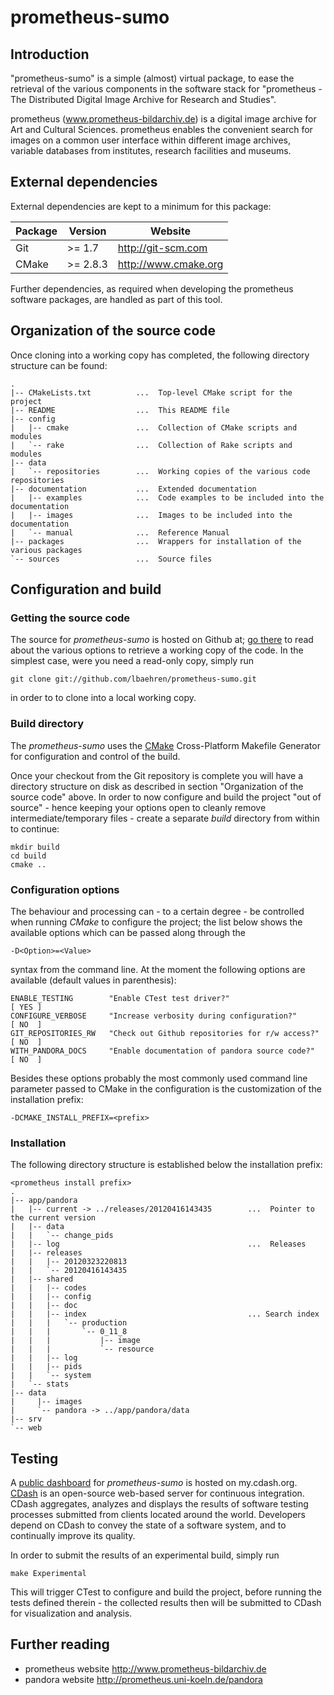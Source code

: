 # prometheus-sumo


## Introduction

"prometheus-sumo" is a simple (almost) virtual package, to ease the retrieval of
the various components in the software stack for "prometheus - The Distributed
Digital Image Archive for Research and Studies".

prometheus (www.prometheus-bildarchiv.de) is a digital image archive for Art and
Cultural Sciences. prometheus enables the convenient search for images on a
common user interface within different image archives, variable databases from
institutes, research facilities and museums.


## External dependencies

External dependencies are kept to a minimum for this package:

| Package | Version   | Website              |
|---------|-----------|----------------------|
| Git     | >= 1.7    | http://git-scm.com   |
| CMake   | >= 2.8.3  | http://www.cmake.org |

Further dependencies, as required when developing the prometheus software
packages, are handled as part of this tool.


## Organization of the source code

Once cloning into a working copy has completed, the following directory structure
can be found:

    .
    |-- CMakeLists.txt          ...  Top-level CMake script for the project
    |-- README                  ...  This README file
    |-- config
    |   |-- cmake               ...  Collection of CMake scripts and modules
    |   `-- rake                ...  Collection of Rake scripts and modules
    |-- data
    |   `-- repositories        ...  Working copies of the various code repositories
    |-- documentation           ...  Extended documentation
    |   |-- examples            ...  Code examples to be included into the documentation
    |   |-- images              ...  Images to be included into the documentation
    |   `-- manual              ...  Reference Manual
    |-- packages                ...  Wrappers for installation of the various packages
    `-- sources                 ...  Source files


## Configuration and build

### Getting the source code

The source for _prometheus-sumo_ is hosted on Github at;
[go there](https://github.com/lbaehren/prometheus-sumo) to read about the various
options to retrieve a working copy of the code. In the simplest case, were you
need a read-only copy, simply run

    git clone git://github.com/lbaehren/prometheus-sumo.git

in order to to clone into a local working copy.

### Build directory

The _prometheus-sumo_ uses the [CMake](http://www.cmake.org) Cross-Platform
Makefile Generator for configuration and control of the build.

Once your checkout from the Git repository is complete you will have a directory
structure on disk as described in section "Organization of the source code"
above. In order to now configure and build the project "out of source" - hence
keeping your options open to cleanly remove intermediate/temporary files - create
a separate *build* directory from within to continue:

    mkdir build
    cd build
    cmake ..

### Configuration options

The behaviour and processing can - to a certain degree - be controlled when
running _CMake_ to configure the project; the list below
shows the available options which can be passed along through the

    -D<Option>=<Value>

syntax from the command line. At the moment the following options are available
(default values in parenthesis):

    ENABLE_TESTING        "Enable CTest test driver?"                     [ YES ]
    CONFIGURE_VERBOSE     "Increase verbosity during configuration?"      [ NO  ]
    GIT_REPOSITORIES_RW   "Check out Github repositories for r/w access?" [ NO  ]
    WITH_PANDORA_DOCS     "Enable documentation of pandora source code?"  [ NO  ]

Besides these options probably the most commonly used command line parameter 
passed to CMake in the configuration is the customization of the installation
prefix:

    -DCMAKE_INSTALL_PREFIX=<prefix>


### Installation

The following directory structure is established below the installation prefix:

    <prometheus install prefix>
    .
    |-- app/pandora
    |   |-- current -> ../releases/20120416143435        ...  Pointer to the current version
    |   |-- data
    |   |   `-- change_pids
    |   |-- log                                          ...  Releases
    |   |-- releases
    |   |   |-- 20120323220813
    |   |   `-- 20120416143435
    |   |-- shared
    |   |   |-- codes
    |   |   |-- config
    |   |   |-- doc
    |   |   |-- index                                    ... Search index
    |   |   |   `-- production
    |   |   |       `-- 0_11_8
    |   |   |           |-- image
    |   |   |           `-- resource
    |   |   |-- log
    |   |   |-- pids
    |   |   `-- system
    |   `-- stats
    |-- data
    |     |-- images
    |     `-- pandora -> ../app/pandora/data
    |-- srv
    `-- web
    
## Testing 

A [public dashboard](http://my.cdash.org/index.php?project=prometheus-sumo) for _prometheus-sumo_
is hosted on my.cdash.org. [CDash](http://www.cdash.org) is an open-source web-based server
for continuous integration. CDash aggregates, analyzes and displays the results of software
testing processes submitted from clients located around the world. Developers depend on CDash
to convey the state of a software system, and to continually improve its quality.

In order to submit the results of an experimental build, simply run

    make Experimental

This will trigger CTest to configure and build the project, before running the tests defined
therein - the collected results then will be submitted to CDash for visualization and analysis.

## Further reading

* prometheus website <http://www.prometheus-bildarchiv.de>
* pandora website <http://prometheus.uni-koeln.de/pandora>
